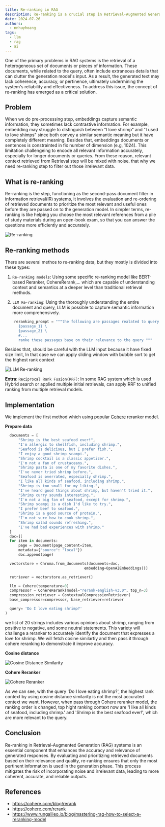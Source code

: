 ```yaml
---
title: Re-ranking in RAG
description: Re-ranking is a crucial step in Retrieval-Augmented Generation (RAG) systems that addresses the challenge of retrieving heterogeneous and potentially irrelevant information. By evaluating and re-ordering retrieved documents, re-ranking ensures that only the most relevant and useful information is passed to the generation model. This process significantly improves the coherence, accuracy, and relevance of the generated text, ultimately enhancing the reliability and effectiveness of RAG systems.
date: 2024-07-26
authors:
  - nnhuyhoang
tags:
  - llm
  - rag
  - ai
---
```


One of the primary problems in RAG systems is the retrieval of a heterogeneous set of documents or pieces of information. These documents, while related to the query, often include extraneous details that can clutter the generation model's input. As a result, the generated text may lack coherence, accuracy, or pertinence, ultimately undermining the system's reliability and effectiveness. To address this issue, the concept of re-ranking has emerged as a critical solution.

## Problem

When we do pre-processing step, embeddings capture semantic information, they sometimes lack contrastive information. For example, embedding may struggle to distinguish between "I love shrimp" and "I used to love shimps" since both convey a similar semantic meaning but it have completely different meaning. Besides that, embeddings documents or sentences is constrainted in fix number of dimension (e.g, 1024). This limitation challengeing to encode all relevant information accurately, especially for longer documents or queries. From these reason, relevant context retrieved from Retrieval step will be mixed with noise. that why we need re-ranking step to filter out those irrelevant data.

## What is re-ranking

Re-ranking is the step, functioning as the second-pass document filter in information retrieval(IR) systems, it involves the evaluation and re-ordering of retrieved documents to prioritize the most relevant and useful ones before they are passed on to the generation model. In simpler terms, re-ranking is like helping you choose the most relevant references from a pile of study materials during an open-book exam, so that you can answer the questions more efficiently and accurately.

![Re-ranking](assets/re-ranking-in-rag-re-ranker.webp)

## Re-ranking methods

There are several methos to re-ranking data, but they mostly is divided into these types:

1. `Re-ranking models`: Using some specific re-ranking model like BERT-based Reranker, CohereRerank,... which are capable of understanding context and semantics at a deeper level than traditional retrieval methods.

2. `LLM Re-ranking`: Using the thoroughly understanding the entire document and query, LLM is possible to capture semantic information more comprehensively.

```python
    reranking_prompt = """the following are passages realated to query {query}. \
      {passage_1} \
      {passage_2} \
      #...
      ranke these passages base on their relevance to the query """
```

Besides that, should be careful with the LLM input because it have fixed size limit, In that case we can apply sliding window with bubble sort to get the highest rank context

![LLM Re-ranking](assets/re-ranking-in-rag-slide-window.webp)

**Extra**: `Reciprocal Rank Fusion(RRF)`: In some RAG system which is used Hybrid search or applied multiple initial retrievals, can apply RRF to unified ranking from multiple retrieval models.

## Implementation

We implement the first method which using popular [Cohere](https://cohere.com/rerank) reranker model.

**Prepare data**

```python
  documents = [
      "Shrimp is the best seafood ever!",
      "I'm allergic to shellfish, including shrimp.",
      "Seafood is delicious, but I prefer fish.",
      "I enjoy a good shrimp scampi.",
      "Shrimp cocktail is a classic appetizer.",
      "I'm not a fan of crustaceans.",
      "Shrimp pasta is one of my favorite dishes.",
      "I've never tried shrimp before.",
      "Seafood is overrated, especially shrimp.",
      "I like all kinds of seafood, including shrimp.",
      "Shrimp is too small for my liking.",
      "I've heard good things about shrimp, but haven't tried it.",
      "Shrimp curry sounds interesting.",
      "I'm not a big fan of seafood, except for shrimp.",
      "Shrimp scampi is a dish I'd like to try.",
      "I prefer beef to seafood.",
      "Shrimp is a good source of protein.",
      "I'm not sure how to cook shrimp.",
      "Shrimp salad sounds refreshing.",
      "I've had bad experiences with shrimp."
  ]
  doc=[]
  for item in documents:
      page = Document(page_content=item,
      metadata={"source": "local"})
      doc.append(page)

  vectorstore = Chroma.from_documents(documents=doc,
                                    embedding=OpenAIEmbeddings())

  retriever = vectorstore.as_retriever()

  llm = Cohere(temperature=0)
  compressor = CohereRerank(model="rerank-english-v3.0", top_n=3)
  compression_retriever = ContextualCompressionRetriever(
  base_compressor=compressor, base_retriever=retriever

  query= 'Do I love eating shrimp?'
)
```

we list of 20 strings includes various opinions about shrimp, ranging from positive to negative, and some neutral statements. This variety will challenge a reranker to accurately identify the document that expresses a love for shrimp. We will fetch cosine similartiy and then pass it through cohere reranking to demonstrate it improve accuracy.

**Cosine distance**

![Cosine Distance Similarity](assets/re-ranking-in-rag-base-rertrieved.webp)

**Cohere Reranker**

![Cohere Reranker](assets/re-ranking-in-rag-cohere-rerank.webp)

As we can see, with the query 'Do I love eating shrimp?', the highest rank context by using cosine distance similarity is not the most accurated context we want. However, when pass through Cohere reranker model, the ranking order is changed, top hight ranking context now are 'I like all kinds of seafood, including shrimp.' and 'Shrimp is the best seafood ever!', which are more relevant to the query.

## Conclusion

Re-ranking in Retrieval-Augmented Generation (RAG) systems is an essential component that enhances the accuracy and relevance of generated responses. By evaluating and prioritizing retrieved documents based on their relevance and quality, re-ranking ensures that only the most pertinent information is used in the generation phase. This process mitigates the risk of incorporating noise and irrelevant data, leading to more coherent, accurate, and reliable outputs.

## References

- https://cohere.com/blog/rerank
- https://cohere.com/rerank
- https://www.rungalileo.io/blog/mastering-rag-how-to-select-a-reranking-model

